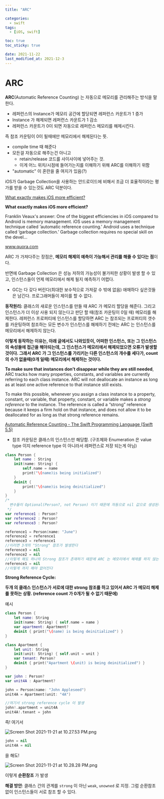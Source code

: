 ```yaml
---
title: "ARC"

categories:
  - swift
tags:
  - [iOS, swift]

toc: true
toc_sticky: true

date: 2021-11-22
last_modified_at: 2021-12-3
---
```


# ARC

**ARC**(Automatic Reference Counting) 는 자동으로 메모리를 관리해주는 방식을 말한다.

- 레퍼런스의 Instance가 메모리 공간에 할당되면 레퍼런스 카운트가 1 증가
- Instance 가 해제되면 레퍼런스 카운트가 1 감소
- 레퍼런스 카운트가 0이 되면 자동으로 레퍼런스 메모리를 해제시킨다.

즉 참조 카운팅이 0이 될때에만 메모리에서 해제된다는 뜻.

- compile time 때 해준다
- 모든걸 자동으로 해주는건 아니고
    - retain/release 코드를 사이사이에 넣어주는 것.
    - 이게 어느 위치/시점에 들어가는지를 이해하기 위해 ARC를 이해하기 위함
- "automatic" 이 혼란을 줄 여지가 있음(?)

iOS가 Garbage Collection을 사용하는 안드로이드에 비해서 조금 더 효율적이라는 평가를 받을 수 있는것도 ARC 덕분이다.

[What exactly makes iOS more efficient?](https://www.quora.com/What-exactly-makes-iOS-more-efficient/answer/Franklin-Veaux)

**What exactly makes iOS more efficient?**

Franklin Veaux's answer: One of the biggest efficiencies in iOS compared to Android is memory management. iOS uses a memory management technique called ‘automatic reference counting.’ Android uses a technique called ‘garbage collection.’ Garbage collection requires no special skill on the devel...

www.quora.com

ARC 가 가져다주는 장점은, **메모리 해제의 예측이 가능해서 관리를 해줄 수 있다는 점**이다.

반면에 Garbage Collection 은 성능 저하의 가능성이 불가피한 상황이 발생 할 수 있고, 인스턴스들이 언제 메모리에서 해제 될지 예측하기 어렵다.

- GC는 다 갖다 버린다(최대한 보수적으로 가져갈 수 밖에 없음) 애매하다 싶은것들은 남긴다. 프로그래머들이 제이를 할 수 없다.

**동작원리:** 클래스의 새로운 인스턴스를 만들 때 ARC 가 메모리 할당을 해준다. 그리고 인스턴스가 더 이상 사용 되지 않는다고 판단 할 때(참조 카운팅이 0일 때) 메모리를 해제한다. 레퍼런스 프로퍼티에 인스턴스를 할당하면 ARC 는 참조되는 프로퍼티의 갯수를 카운팅하여 참조하는 모든 변수가 인스턴스를 해제하기 전에는 ARC 는 인스턴스를 메모리에서 해제하지 않는다.

**이렇게 동작하는 이유는, 아래 글에서도 나와있듯이, 어떠한 인스턴스, 또는 그 인스턴스의 속성들에 접근을 해야되는데, 그 인스턴스가 메모리에서 해제되었으면 오류가 발생할것이다. 그래서 ARC 가 그 인스턴스를 가리키는 다른 인스턴스의 개수를 세다가, count의 수가 없을때(0개 일때) 메모리에서 해제하는 것이다.**

**To make sure that instances don’t disappear while they are still needed**, ARC tracks how many properties, constants, and variables are currently referring to each class instance. ARC will not deallocate an instance as long as at least one active reference to that instance still exists.

To make this possible, whenever you assign a class instance to a property, constant, or variable, that property, constant, or variable makes a *strong reference* to the instance. The reference is called a “strong” reference because it keeps a firm hold on that instance, and does not allow it to be deallocated for as long as that strong reference remains.

[Automatic Reference Counting - The Swift Programming Language (Swift 5.5)](https://docs.swift.org/swift-book/LanguageGuide/AutomaticReferenceCounting.html)

- 참조 카운팅은 클래스의 인스턴스만 해당함. (구조체와 Enumeration 은 value type 이지 reference type 이 아니라서 레퍼런스로 저장 되는게 아님)

```swift
class Person {
    let name : String
    init(name: String) {
        self.name = name
        print("\(name)is being initialized")
    }
    deinit {
        print("\(name)is being deinitialized")
    }
}
/*
  변수들이 Optional(Person?, not Person) 이기 때문에 자동으로 nil 값으로 생성된다, 그래서 처음부터 Person 인스턴스를 참조 하지 않는다.
 */
var reference1 : Person?
var reference2 : Person?
var reference3 : Person?

reference1 = Person(name: "June")
reference2 = reference1
reference3 = reference1
//이러면 3개의 "Strong" 참조가 발생한다
reference3 = nil
reference2 = nil
//이렇게 해도 하나의 Strong 참조가 존재하기 때문에 ARC 는 메모리에서 해제를 하지 않는것이다
reference1 = nil
//이렇게 까지 해야 없어진다
```

**Strong Reference Cycle:**

**두개 의 클래스 인스턴스가 서로에 대한 strong 참조를 하고 있어서 ARC 가 메모리 해제를 못하는 상황. (reference count 가 0개가 될 수 없기 때문에)**

예시

```swift
class Person {
    let name: String
    init(name: String) { self.name = name }
    var apartment: Apartment?
    deinit { print("\(name) is being deinitialized") }
}

class Apartment {
    let unit: String
    init(unit: String) { self.unit = unit }
    var tenant: Person?
    deinit { print("Apartment \(unit) is being deinitialized") }
}

var john : Person?
var unit4A : Apartment?

john = Person(name: "John Appleseed")
unit4A = Apartment(unit: "4A")

//여기서 strong reference cycle 이 발생
john!.apartment = unit4A
unit4A!.tenant = john
```

즉! 여기서

![Screen Shot 2021-11-21 at 10.27.53 PM.png](https://s3-us-west-2.amazonaws.com/secure.notion-static.com/91fb6b41-82d7-4c47-be20-1c913f04288c/Screen_Shot_2021-11-21_at_10.27.53_PM.png)

```swift
john = nil
unit4A = nil
```

을 해도!

![Screen Shot 2021-11-21 at 10.28.28 PM.png](https://s3-us-west-2.amazonaws.com/secure.notion-static.com/daca95c1-1018-44ab-8514-b67aef0ce3d6/Screen_Shot_2021-11-21_at_10.28.28_PM.png)

이렇게 **순환참조** 가 발생

**해결 방안**: 클래스 간의 관계를 `strong` 이 아닌 `weak`, `unowned` 로 지정. 그럼 순환참조 없이 인스턴스들이 서로 참조 할 수 있다.